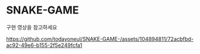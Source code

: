 # SNAKE-GAME
구현 영상을 참고하세요




https://github.com/todayoneul/SNAKE-GAME-/assets/104894811/72acbfbd-ac92-49e6-b155-2f5e249fcfa1

